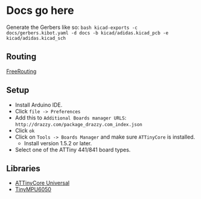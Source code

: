 # Docs go here

Generate the Gerbers like so:
`bash kicad-exports -c docs/gerbers.kibot.yaml -d docs -b kicad/adidas.kicad_pcb -e kicad/adidas.kicad_sch`

## Routing

[FreeRouting](https://github.com/freerouting/freerouting)

## Setup

- Install Arduino IDE.
- Click `file -> Preferences`
- Add this to `Additional Boards manager URLS`: `http://drazzy.com/package_drazzy.com_index.json`
- Click `ok`
- Click on `Tools -> Boards Manager` and make sure `ATTinyCore` is installed.
  - Install version 1.5.2 or later.
- Select one of the ATTiny 441/841 board types.

## Libraries

- [ATTinyCore Universal](https://github.com/SpenceKonde/ATTinyCore)
- [TinyMPU6050](https://github.com/gabriel-milan/TinyMPU6050)
